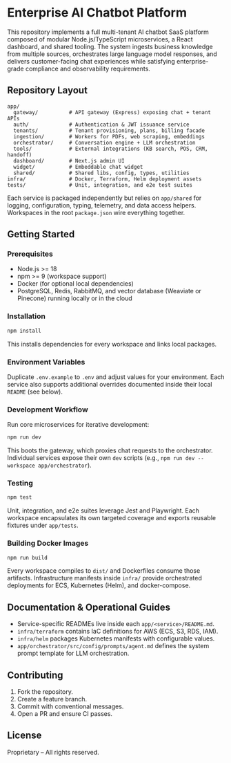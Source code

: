 # Enterprise AI Chatbot Platform

This repository implements a full multi-tenant AI chatbot SaaS platform composed of modular Node.js/TypeScript microservices, a React dashboard, and shared tooling. The system ingests business knowledge from multiple sources, orchestrates large language model responses, and delivers customer-facing chat experiences while satisfying enterprise-grade compliance and observability requirements.

## Repository Layout

```
app/
  gateway/          # API gateway (Express) exposing chat + tenant APIs
  auth/             # Authentication & JWT issuance service
  tenants/          # Tenant provisioning, plans, billing facade
  ingestion/        # Workers for PDFs, web scraping, embeddings
  orchestrator/     # Conversation engine + LLM orchestration
  tools/            # External integrations (KB search, POS, CRM, handoff)
  dashboard/        # Next.js admin UI
  widget/           # Embeddable chat widget
  shared/           # Shared libs, config, types, utilities
infra/              # Docker, Terraform, Helm deployment assets
tests/              # Unit, integration, and e2e test suites
```

Each service is packaged independently but relies on `app/shared` for logging, configuration, typing, telemetry, and data access helpers. Workspaces in the root `package.json` wire everything together.

## Getting Started

### Prerequisites

- Node.js >= 18
- npm >= 9 (workspace support)
- Docker (for optional local dependencies)
- PostgreSQL, Redis, RabbitMQ, and vector database (Weaviate or Pinecone) running locally or in the cloud

### Installation

```bash
npm install
```

This installs dependencies for every workspace and links local packages.

### Environment Variables

Duplicate `.env.example` to `.env` and adjust values for your environment. Each service also supports additional overrides documented inside their local `README` (see below).

### Development Workflow

Run core microservices for iterative development:

```bash
npm run dev
```

This boots the gateway, which proxies chat requests to the orchestrator. Individual services expose their own `dev` scripts (e.g., `npm run dev --workspace app/orchestrator`).

### Testing

```bash
npm test
```

Unit, integration, and e2e suites leverage Jest and Playwright. Each workspace encapsulates its own targeted coverage and exports reusable fixtures under `app/tests`.

### Building Docker Images

```bash
npm run build
```

Every workspace compiles to `dist/` and Dockerfiles consume those artifacts. Infrastructure manifests inside `infra/` provide orchestrated deployments for ECS, Kubernetes (Helm), and docker-compose.

## Documentation & Operational Guides

- Service-specific READMEs live inside each `app/<service>/README.md`.
- `infra/terraform` contains IaC definitions for AWS (ECS, S3, RDS, IAM).
- `infra/helm` packages Kubernetes manifests with configurable values.
- `app/orchestrator/src/config/prompts/agent.md` defines the system prompt template for LLM orchestration.

## Contributing

1. Fork the repository.
2. Create a feature branch.
3. Commit with conventional messages.
4. Open a PR and ensure CI passes.

## License

Proprietary – All rights reserved.
